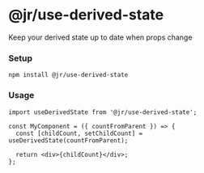 # @jr/use-derived-state

Keep your derived state up to date when props change

### Setup

```
npm install @jr/use-derived-state
```

### Usage

```tsx
import useDerivedState from '@jr/use-derived-state';

const MyComponent = ({ countFromParent }) => {
  const [childCount, setChildCount] = useDerivedState(countFromParent);

  return <div>{childCount}</div>;
};
```
